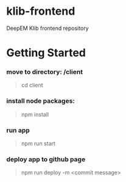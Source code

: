 # klib-frontend
DeepEM Klib frontend repository

# Getting Started
### move to directory: /client
> cd client

### install node packages:
> npm install

### run app
> npm run start

### deploy app to github page
> npm run deploy -m \<commit message\>